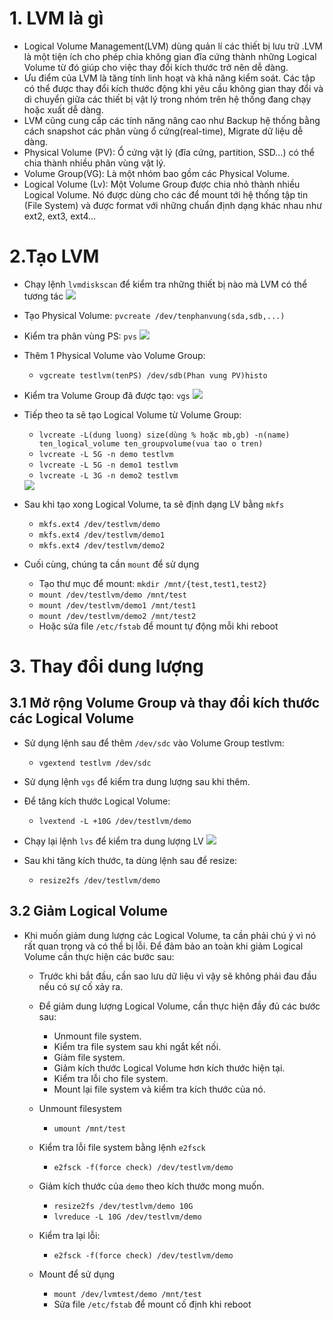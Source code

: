 # 1. LVM là gì
- Logical Volume Management(LVM) dùng quản lí các thiết bị lưu trữ .LVM là một tiện ích cho phép chia không gian đĩa cứng thành những Logical Volume từ đó giúp cho việc thay đổi kích thước trở nên dễ dàng.
- Ưu điểm của LVM là tăng tính linh hoạt và khả năng kiểm soát. Các tập có thể được thay đổi kích thước động khi yêu cầu không gian thay đổi và di chuyển giữa các thiết bị vật lý trong nhóm trên hệ thống đang chạy hoặc xuất dễ dàng.
- LVM cũng cung cấp các tính năng nâng cao như Backup hệ thống bằng cách snapshot các phân vùng ổ cứng(real-time), Migrate dữ liệu dễ dàng.
- Physical Volume (PV): Ổ cứng vật lý (đĩa cứng, partition, SSD…) có thể chia thành nhiều phân vùng vật lý.
- Volume Group(VG): Là một nhóm bao gồm các Physical Volume.
- Logical Volume (Lv): Một Volume Group được chia nhỏ thành nhiều Logical Volume. Nó được dùng cho các để mount tới hệ thống tập tin (File System) và được format với những chuẩn định dạng khác nhau như ext2, ext3, ext4…

# 2.Tạo LVM
- Chạy lệnh `lvmdiskscan` để kiểm tra những thiết bị nào mà LVM có thể tương tác
  <img src="https://i.imgur.com/EgFXOCN.png">
  
- Tạo Physical Volume: `pvcreate /dev/tenphanvung(sda,sdb,...)` 
- Kiểm tra phân vùng PS: `pvs`
    <img src="https://i.imgur.com/1NzIVat.png">
    
- Thêm 1 Physical Volume vào Volume Group: 
    - `vgcreate testlvm(tenPS) /dev/sdb(Phan vung PV)histo`
- Kiểm tra Volume Group đã được tạo: `vgs`
    <img src="https://i.imgur.com/xgu9Gue.png">
    
- Tiếp theo ta sẽ tạo Logical Volume từ Volume Group:
    - `lvcreate -L(dung luong) size(dùng % hoặc mb,gb) -n(name) ten_logical_volume ten_groupvolume(vua tao o tren)`
    - `lvcreate -L 5G -n demo testlvm`
    - `lvcreate -L 5G -n demo1 testlvm`
    - `lvcreate -L 3G -n demo2 testlvm`
    
    <img src="https://i.imgur.com/sRpp6la.png">
    
- Sau khi tạo xong Logical Volume, ta sẽ định dạng LV bằng `mkfs`
  - `mkfs.ext4 /dev/testlvm/demo`
  - `mkfs.ext4 /dev/testlvm/demo1`
  - `mkfs.ext4 /dev/testlvm/demo2`
- Cuối cùng, chúng ta cần `mount` để sử dụng
  - Tạo thư mục để mount: `mkdir /mnt/{test,test1,test2}`
  - `mount /dev/testlvm/demo /mnt/test`
  - `mount /dev/testlvm/demo1 /mnt/test1`
  - `mount /dev/testlvm/demo2 /mnt/test2`
  - Hoặc sửa file `/etc/fstab` để mount tự động mỗi khi reboot
  
  
# 3. Thay đổi dung lượng
## 3.1 Mở rộng Volume Group và thay đổi kích thước các Logical Volume
- Sử dụng lệnh sau để thêm `/dev/sdc` vào Volume Group testlvm:
  - `vgextend testlvm /dev/sdc`
- Sử dụng lệnh `vgs` để kiểm tra dung lượng sau khi thêm.
- Để tăng kích thước Logical Volume:
  - `lvextend -L +10G /dev/testlvm/demo`
- Chạy lại lệnh `lvs` để kiểm tra dung lượng LV
    <img src="https://i.imgur.com/oBlEU2O.png">
    
- Sau khi tăng kích thước, ta dùng lệnh sau để resize:
  - `resize2fs /dev/testlvm/demo`
  
## 3.2 Giảm Logical Volume
- Khi muốn giảm dung lượng các Logical Volume, ta cần phải chú ý vì nó rất quan trọng và có thể bị lỗi. Để đảm bảo an toàn khi giảm Logical Volume cần thực hiện các bước sau:
  - Trước khi bắt đầu, cần sao lưu dữ liệu vì vậy sẽ không phải đau đầu nếu có sự cố xảy ra.
  - Để giảm dung lượng Logical Volume, cần thực hiện đầy đủ các bước sau:
    - Unmount file system.
    - Kiểm tra file system sau khi ngắt kết nối.
    - Giảm file system.
    - Giảm kích thước Logical Volume hơn kích thước hiện tại.
    - Kiểm tra lỗi cho file system.
    - Mount lại file system và kiểm tra kích thước của nó.
  
  - Unmount filesystem
    - `umount /mnt/test`
  - Kiểm tra lỗi file system bằng lệnh `e2fsck`
    - `e2fsck -f(force check) /dev/testlvm/demo`
  - Giảm kích thước của `demo` theo kích thước mong muốn.
    - `resize2fs /dev/testlvm/demo 10G`
    - `lvreduce -L 10G /dev/testlvm/demo`
  - Kiểm tra lại lỗi:
    - `e2fsck -f(force check) /dev/testlvm/demo`
  - Mount để sử dụng
    - `mount /dev/lvmtest/demo /mnt/test`
    - Sửa file `/etc/fstab` để mount cố định khi reboot

   
  
    

    
    
    
